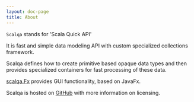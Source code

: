 ```yaml
---
layout: doc-page
title: About
---
```


`Scalqa` stands for 'Scala Quick API'

It is fast and simple data modeling API with custom specialized collections framework. 

Scalqa defines how to create primitive based opaque data types and then provides specialized containers for fast processing of these data. 

[scalqa.Fx](../../api/scalqa/Fx$.html) provides GUI functionality, based on JavaFx.

Scalqa is hosted on [GitHub](https://github.com/scalqa/scalqa) with more information on licensing.
